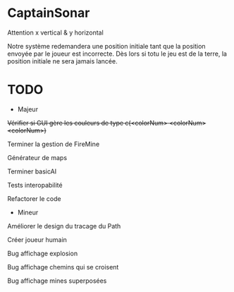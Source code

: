 # CaptainSonar

Attention x vertical & y horizontal

Notre système redemandera une position initiale tant que la position envoyée par le joueur est incorrecte. Dès lors si totu le jeu est de la terre, la position initiale ne sera jamais lancée.

# TODO

- Majeur

~~Vérifier si GUI gère les couleurs de type c(\<colorNum> \<colorNum> \<colorNum>)~~

Terminer la gestion de FireMine

Générateur de maps

Terminer basicAI

Tests interopabilité

Refactorer le code

- Mineur

Améliorer le design du tracage du Path

Créer joueur humain

Bug affichage explosion

Bug affichage chemins qui se croisent

Bug affichage mines superposées
